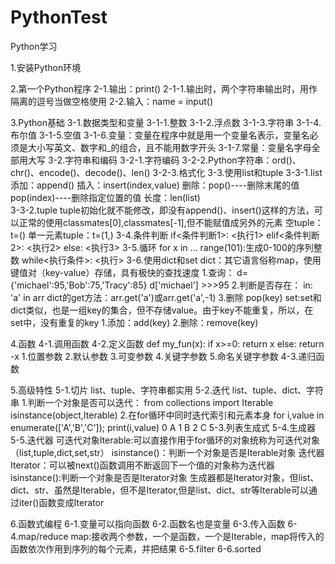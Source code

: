 # PythonTest
Python学习


1.安装Python环境

2.第一个Python程序
	2-1.输出：print()
		2-1-1.输出时，两个字符串输出时，用作隔离的逗号当做空格使用
	2-2.输入：name = input()

3.Python基础
	3-1.数据类型和变量
		3-1-1.整数
		3-1-2.浮点数
		3-1-3.字符串
		3-1-4.布尔值 
		3-1-5.空值
		3-1-6.变量：变量在程序中就是用一个变量名表示，变量名必须是大小写英文、数字和_的组合，且不能用数字开头
		3-1-7.常量：变量名字母全部用大写
	3-2.字符串和编码
		3-2-1.字符编码
		3-2-2.Python字符串：ord()、chr()、encode()、decode()、len()
		3-2-3.格式化
	3-3.使用list和tuple
		3-3-1.list
			添加：append()
			插入：insert(index,value)
			删除：pop()----删除末尾的值   pop(index)----删除指定位置的值
			长度：len(list)	
		3-3-2.tuple
			tuple初始化就不能修改，即没有append()、insert()这样的方法，可以正常的使用classmates[0],classmates[-1],但不能赋值成另外的元素
			空tuple：t=()
			单一元素tuple：t=(1,)
	3-4.条件判断
		if<条件判断1>:
			<执行1>
		elif<条件判断2>:
			<执行2>
		else:
			<执行3>
	3-5.循环
		for x in ...
		range(101):生成0-100的序列整数
		while<执行条件>:
			<执行>
	3-6.使用dict和set
		dict：其它语言俗称map，使用键值对（key-value）存储，具有极快的查找速度
			1.查询：
				d={'michael':95,'Bob':75,'Tracy':85}
				d['michael']
				>>>95
			2.判断是否存在：
				in: 'a' in arr
				dict的get方法：arr.get('a')或arr.get('a',-1)
			3.删除
				pop(key)
		set:set和dict类似，也是一组key的集合，但不存储value。由于key不能重复，所以，在set中，没有重复的key
			1.添加：add(key)
			2.删除：remove(key)

4.函数
	4-1.调用函数
	4-2.定义函数
		def my_fun(x):
			if x>=0:
				return x
			else:
				return -x
		1.位置参数
		2.默认参数
		3.可变参数
		4.关键字参数
		5.命名关键字参数
	4-3.递归函数

5.高级特性
	5-1.切片
		list、tuple、字符串都实用
	5-2.迭代
		list、tuple、dict、字符串
		1.判断一个对象是否可以迭代：
			from collections import Iterable
			isinstance(object,Iterable)
		2.在for循环中同时迭代索引和元素本身
			for i,value in enumerate(['A','B','C']);
			print(i,value)
			0 A
			1 B
			2 C
	5-3.列表生成式
	5-4.生成器
	5-5.迭代器
		可迭代对象Iterable:可以直接作用于for循环的对象统称为可迭代对象（list,tuple,dict,set,str）
		isinstance()：判断一个对象是否是Iterable对象
		迭代器Iterator：可以被next()函数调用不断返回下一个值的对象称为迭代器
		isinstance():判断一个对象是否是Iterator对象
		生成器都是Iterator对象，但list、dict、str、虽然是Iterable，但不是Iterator,但是list、dict、str等Iterable可以通过iter()函数变成Iterator

6.函数式编程
	6-1.变量可以指向函数
	6-2.函数名也是变量
	6-3.传入函数
	6-4.map/reduce
		map:接收两个参数，一个是函数，一个是Iterable，map将传入的函数依次作用到序列的每个元素，并把结果
	6-5.filter
	6-6.sorted







